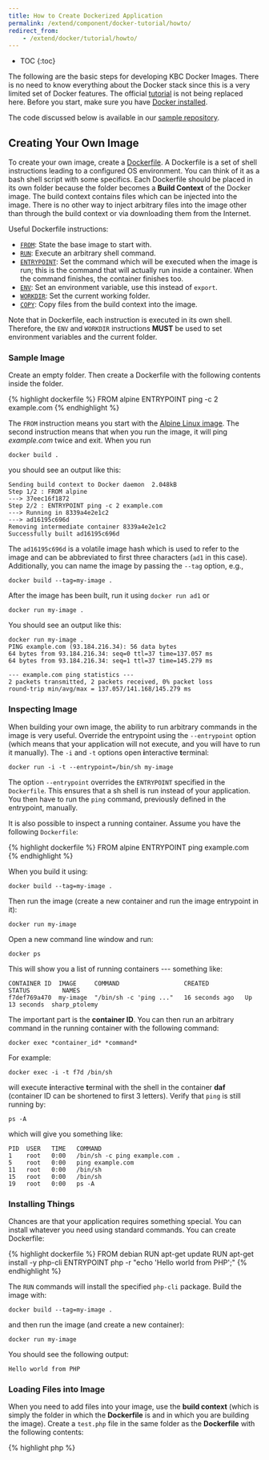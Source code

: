 ```yaml
---
title: How to Create Dockerized Application
permalink: /extend/component/docker-tutorial/howto/
redirect_from:
    - /extend/docker/tutorial/howto/
---
```


* TOC
{:toc}

The following are the basic steps for developing KBC Docker Images. There is no need to know everything about the
Docker stack since this is a very limited set of Docker features.
The official [tutorial](https://docs.docker.com/get-started/) is not being replaced here.
Before you start, make sure you have [Docker installed](/extend/component/docker-tutorial/setup/).

The code discussed below is available in our [sample repository](https://github.com/keboola/docs-docker-example-image).

## Creating Your Own Image
To create your own image, create a [Dockerfile](https://docs.docker.com/engine/reference/builder/).
A Dockerfile is a set of shell instructions leading to a configured OS environment. You can think of it as a
bash shell script with some specifics. Each Dockerfile should be placed in its own folder because the folder
becomes a **Build Context** of the Docker image. The build context contains files which can be injected into the
image. There is no other way to inject arbitrary files into the image other than through the build
context or via downloading them from the Internet.

Useful Dockerfile instructions:

- [`FROM`](https://docs.docker.com/engine/reference/builder/#from): State the base image to start with.
- [`RUN`](https://docs.docker.com/engine/reference/builder/#run): Execute an arbitrary shell command.
- [`ENTRYPOINT`](https://docs.docker.com/engine/reference/builder/#entrypoint): Set the command which
will be executed when the image is run; this is the command that will actually run inside a container.
When the command finishes, the container finishes too.
- [`ENV`](https://docs.docker.com/engine/reference/builder/#env): Set an environment variable, use this instead of `export`.
- [`WORKDIR`](https://docs.docker.com/engine/reference/builder/#workdir): Set the current working folder.
- [`COPY`](https://docs.docker.com/engine/reference/builder/#copy): Copy files from the build context into the image.

Note that in Dockerfile, each instruction is executed in its own shell. Therefore, the
`ENV` and `WORKDIR` instructions **MUST** be used to set environment variables and the current folder.

### Sample Image
Create an empty folder. Then create a Dockerfile with the following contents inside the folder.

{% highlight dockerfile %}
FROM alpine
ENTRYPOINT ping -c 2 example.com
{% endhighlight %}

The `FROM` instruction means you start with the [Alpine Linux image](https://hub.docker.com/_/alpine/).
The second instruction means that when you run the image, it will ping _example.com_ twice and exit.
When you run

    docker build .

you should see an output like this:

    Sending build context to Docker daemon  2.048kB
    Step 1/2 : FROM alpine
    ---> 37eec16f1872
    Step 2/2 : ENTRYPOINT ping -c 2 example.com
    ---> Running in 8339a4e2e1c2
    ---> ad16195c696d
    Removing intermediate container 8339a4e2e1c2
    Successfully built ad16195c696d

The `ad16195c696d` is a volatile image hash which is used to refer to the image and can be abbreviated to first three
characters (`ad1` in this case).
Additionally, you can name the image by passing the `--tag` option, e.g.,

    docker build --tag=my-image .

After the image has been built, run it using `docker run ad1` or

    docker run my-image .

You should see an output like this:

    docker run my-image .
    PING example.com (93.184.216.34): 56 data bytes
    64 bytes from 93.184.216.34: seq=0 ttl=37 time=137.057 ms
    64 bytes from 93.184.216.34: seq=1 ttl=37 time=145.279 ms

    --- example.com ping statistics ---
    2 packets transmitted, 2 packets received, 0% packet loss
    round-trip min/avg/max = 137.057/141.168/145.279 ms

### Inspecting Image
When building your own image, the ability to run arbitrary commands in the image is very useful. Override the entrypoint using the `--entrypoint`
option (which means that your application will not execute, and you will have to run it manually). The `-i` and `-t`
options open **i**nteractive **t**erminal:

    docker run -i -t --entrypoint=/bin/sh my-image

The option `--entrypoint` overrides the `ENTRYPOINT` specified in the `Dockerfile`. This ensures that a
sh shell is run instead of your application. You then have to run the `ping` command, previously defined in the entrypoint, manually.

It is also possible to inspect a running container. Assume you have the following `Dockerfile`:

{% highlight dockerfile %}
FROM alpine
ENTRYPOINT ping example.com
{% endhighlight %}

When you build it using:

    docker build --tag=my-image .

Then run the image (create a new container and run the image entrypoint in it):

    docker run my-image

Open a new command line window and run:

    docker ps

This will show you a list of running containers --- something like:

    CONTAINER ID  IMAGE     COMMAND                  CREATED          STATUS         NAMES
    f7def769a470  my-image  "/bin/sh -c 'ping ..."   16 seconds ago   Up 13 seconds  sharp_ptolemy

The important part is the **container ID**. You can then run an arbitrary command in the running container with
the following command:

    docker exec *container_id* *command*

For example:

    docker exec -i -t f7d /bin/sh

will execute **i**nteractive **t**erminal with the shell in the container **daf** (container ID can
be shortened to first 3 letters). Verify that `ping` is still running by:

    ps -A

which will give you something like:

    PID  USER   TIME   COMMAND
    1    root   0:00   /bin/sh -c ping example.com .
    5    root   0:00   ping example.com
    11   root   0:00   /bin/sh
    15   root   0:00   /bin/sh
    19   root   0:00   ps -A

### Installing Things
Chances are that your application requires something special. You can install whatever you need
using standard commands. You can create Dockerfile:

{% highlight dockerfile %}
FROM debian
RUN apt-get update
RUN apt-get install -y php-cli
ENTRYPOINT php -r "echo 'Hello world from PHP';"
{% endhighlight %}

The `RUN` commands will install the specified `php-cli` package. Build the image with:

    docker build --tag=my-image .

and then run the image (and create a new container):

    docker run my-image

You should see the following output:

    Hello world from PHP


### Loading Files into Image
When you need to add files into your image, use the **build context** (which is simply
the folder in which the **Dockerfile** is and in which you are building the image). Create a `test.php`
file in the same folder as the **Dockerfile** with the following contents:

{% highlight php %}
<?php

echo "Hello world from PHP file";
{% endhighlight %}

Then change the Dockerfile to:

{% highlight dockerfile %}
FROM debian
RUN apt-get update
RUN apt-get install -y php-cli
COPY . /code/
ENTRYPOINT php /code/test.php
{% endhighlight %}

The `COPY` command copies the entire contents of the folder with Dockerfile into the `/code/`
folder inside the image. The `ENTRYPOINT` command then simply executes the file when the image
is run. When you `docker build` and `docker run` the image, you will receive:

    Hello world from PHP file

## Dockerfile Gotchas
- Make absolutely sure that the **Dockerfile** script requires no interaction.
- Each Dockerfile instruction runs in its own shell, and there is no state maintained between them.
This means that, for instance, having `RUN export foo=bar` makes no sense. Use `ENV foo=bar` instruction
to create environment variables.
- When you look at the [existing Dockerfiles](https://github.com/keboola/docker-custom-python/blob/master/Dockerfile),
you will realize that commands are squashed together
to a [single instruction](https://github.com/keboola/docker-custom-python/blob/master/Dockerfile#L6). This is
because each instruction creates a **layer** and there is a limited number of layers (layers are counted for the base
images too). However, this approach makes debugging more complicated. So, you better start with having

{% highlight dockerfile %}
RUN instruction1
RUN instruction2
{% endhighlight %}

and only once you are sure the image builds correctly and you are happy with the result, change this to:

{% highlight dockerfile %}
RUN instruction1 \
    && instruction2
{% endhighlight %}

- When you refer to files on the Internet, make sure they are available publicly, so that the image can be
rebuilt by a Docker registry.
- Be careful about storing private things in the image (like credentials or keys); they will remain in
the image unless you delete them.
- Be sure to delete temporary files, as they bloat the image. That's why we add `rm -rf /var/lib/apt/lists/*` everywhere.
- Consult
the [Dockerfile Best Practices](https://docs.docker.com/engine/userguide/eng-image/dockerfile_best-practices/)
for more detailed information.

Now that you are able to create dockerized applications, get yourself familiar with the
[Docker registry](/extend/component/docker-tutorial/registry/).
